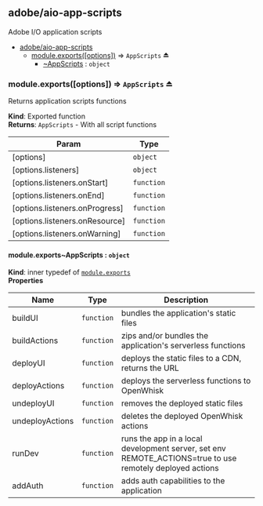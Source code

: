 <a name="module_adobe/aio-app-scripts"></a>

## adobe/aio-app-scripts
Adobe I/O application scripts


* [adobe/aio-app-scripts](#module_adobe/aio-app-scripts)
    * [module.exports([options])](#exp_module_adobe/aio-app-scripts--module.exports) ⇒ <code>AppScripts</code> ⏏
        * [~AppScripts](#module_adobe/aio-app-scripts--module.exports..AppScripts) : <code>object</code>

<a name="exp_module_adobe/aio-app-scripts--module.exports"></a>

### module.exports([options]) ⇒ <code>AppScripts</code> ⏏
Returns application scripts functions

**Kind**: Exported function  
**Returns**: <code>AppScripts</code> - With all script functions  

| Param | Type |
| --- | --- |
| [options] | <code>object</code> | 
| [options.listeners] | <code>object</code> | 
| [options.listeners.onStart] | <code>function</code> | 
| [options.listeners.onEnd] | <code>function</code> | 
| [options.listeners.onProgress] | <code>function</code> | 
| [options.listeners.onResource] | <code>function</code> | 
| [options.listeners.onWarning] | <code>function</code> | 

<a name="module_adobe/aio-app-scripts--module.exports..AppScripts"></a>

#### module.exports~AppScripts : <code>object</code>
**Kind**: inner typedef of [<code>module.exports</code>](#exp_module_adobe/aio-app-scripts--module.exports)  
**Properties**

| Name | Type | Description |
| --- | --- | --- |
| buildUI | <code>function</code> | bundles the application's static files |
| buildActions | <code>function</code> | zips and/or bundles the application's serverless functions |
| deployUI | <code>function</code> | deploys the static files to a CDN, returns the URL |
| deployActions | <code>function</code> | deploys the serverless functions to OpenWhisk |
| undeployUI | <code>function</code> | removes the deployed static files |
| undeployActions | <code>function</code> | deletes the deployed OpenWhisk actions |
| runDev | <code>function</code> | runs the app in a local development server, set env REMOTE_ACTIONS=true to use remotely deployed actions |
| addAuth | <code>function</code> | adds auth capabilities to the application |

